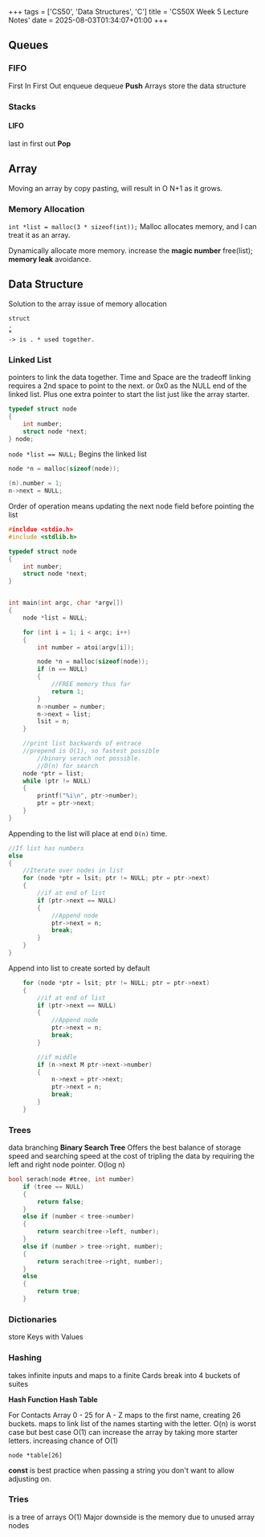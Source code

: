 +++
tags = ['CS50', 'Data Structures', 'C']
title = 'CS50X Week 5 Lecture Notes'
date = 2025-08-03T01:34:07+01:00
+++

## Queues

### FIFO

First In First Out
enqueue
dequeue
**Push**
Arrays store the data structure

### Stacks

#### LIFO

last in first out
**Pop**

## Array

Moving an array by copy pasting, will result in O N+1 as it grows.

### Memory Allocation

`int *list = malloc(3 * sizeof(int));`
Malloc allocates memory, and I can treat it as an array.

Dynamically allocate more memory.
increase the **magic number**
free(list); **memory leak** avoidance.

## Data Structure

Solution to the array issue of memory allocation

```
struct
.
*
-> is . * used together.
```

### Linked List

pointers to link the data together.
Time and Space are the tradeoff
linking requires a 2nd space to point to the next.
or 0x0 as the NULL end of the linked list.
Plus one extra pointer to start the list just like the array starter.

```c
typedef struct node
{
	int number;
	struct node *next;
} node;
```

`node *list == NULL;`
Begins the linked list

```c
node *n = malloc(sizeof(node));

(n).number = 1;
n->next = NULL;
```

Order of operation means updating the next node field before pointing the list

```c
#incldue <stdio.h>
#include <stdlib.h>

typedef struct node
{
	int number;
	struct node *next;
}


int main(int argc, char *argv[])
{
	node *list = NULL;

	for (int i = 1; i < argc; i++)
	{
		int number = atoi(argv[i]);

		node *n = malloc(sizeof(node));
		if (n == NULL)
		{
			//FREE memory thus far
			return 1;
		}
		n->number = number;
		n->next = list;
		lsit = n;
	}

	//print list backwards of entrace
	//prepend is O(1), so fastest possible
		//binary serach not possible.
		//O(n) for search
	node *ptr = list;
	while (ptr != NULL)
	{
		printf("%i\n", ptr->number);
		ptr = ptr->next;
	}
}
```

Appending to the list will place at end `O(n)` time.

```c
//If list has numbers
else
{
	//Iterate over nodes in list
	for (node *ptr = lsit; ptr != NULL; ptr = ptr->next)
	{
		//if at end of list
		if (ptr->next == NULL)
		{
			//Append node
			ptr->next = n;
			break;
		}
	}
}
```

Append into list to create sorted by default

```c
	for (node *ptr = lsit; ptr != NULL; ptr = ptr->next)
	{
		//if at end of list
		if (ptr->next == NULL)
		{
			//Append node
			ptr->next = n;
			break;
		}

		//if middle
		if (n->next M ptr->next->number)
		{
			n->next = ptr->next;
			ptr->next = n;
			break;
		}
	}
```

### Trees

data branching
**Binary Search Tree**
Offers the best balance of storage speed and searching speed at the cost of tripling the data by requiring the left and right node pointer.
O(log n)

```c
bool serach(node #tree, int number)
	if (tree == NULL)
	{
		return false;
	}
	else if (number < tree->number)
	{
		return search(tree->left, number);
	}
	else if (number > tree->right, number);
	{
		return serach(tree->right, number);
	}
	else
	{
		return true;
	}
```

### Dictionaries

store Keys with Values

### Hashing

takes infinite inputs and maps to a finite
Cards break into 4 buckets of suites

**Hash Function**
**Hash Table**

For Contacts
Array 0 - 25 for A - Z
maps to the first name, creating 26 buckets.
maps to link list of the names starting with the letter.
O(n) is worst case but best case O(1)
can increase the array by taking more starter letters. increasing chance of O(1)

`node *table[26]`

**const** is best practice when passing a string you don't want to allow adjusting on.

### Tries

is a tree of arrays
O(1)
Major downside is the memory due to unused array nodes
